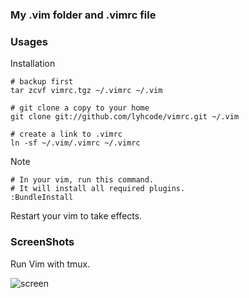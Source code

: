 ### My .vim folder and .vimrc file ###

### Usages ###

Installation

    # backup first
    tar zcvf vimrc.tgz ~/.vimrc ~/.vim
    
    # git clone a copy to your home
    git clone git://github.com/lyhcode/vimrc.git ~/.vim
    
    # create a link to .vimrc
    ln -sf ~/.vim/.vimrc ~/.vimrc

Note

    # In your vim, run this command.
    # It will install all required plugins.
    :BundleInstall

Restart your vim to take effects.

### ScreenShots ###

Run Vim with tmux.

![screen](https://raw.github.com/lyhcode/vimrc/master/screenshot/screen1.png)
